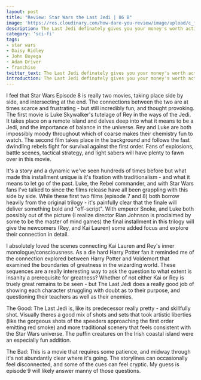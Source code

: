 ```yaml
---
layout: post
title: "Review: Star Wars the Last Jedi | 86 B"
image: 'https://res.cloudinary.com/how-dare-you-review/image/upload/c_fill,h_399,w_760/v1528850571/hero_Last_Jedi.jpg'
description: The Last Jedi definately gives you your money's worth action-wise, and sets up the new trilogy's conclusion.    
category: 'sci-fi'
tags: 
- star wars
- Daisy Ridley
- John Boyega
- Adam Driver
- franchise
twitter_text: The Last Jedi definately gives you your money's worth action-wise, and sets up the new trilogy's conclusion. 
introduction: The Last Jedi definately gives you your money's worth action-wise, and sets up the new trilogy's conclusion.  
---
```

I feel that Star Wars Episode 8 is really two movies, taking place side by side, and intersecting at the end. The connections between the two are at times scarce and frustrating - but still incredibly fun, and thought provoking. The first movie is Luke Skywalker's tutelage of Rey in the ways of the Jedi. It takes place on a remote island and delves deep into what it means to be a Jedi, and the importance of balance in the universe. Rey and Luke are both impossibly moody throughout which of coarse makes their chemistry fun to watch. The second film takes place in the background and follows the fast dwindling rebels fight for survival against the first order. Fans of explosions, battle scenes, tactical strategy, and light sabers will have plenty to fawn over in this movie.

It's a story and a dynamic we've seen hundreds of times before but what made this installment unique is it's fixation with traditionalism - and what it means to let go of the past. Luke, the Rebel commander, and with Star Wars fans I've talked to since the films release have all been grappling with this side by side. While these first two films (episode 7 and 8) both borrow heavily from the original trilogy - it's painfully clear that the finale will deliver something bold and "off-script". With emperor Snoke, and Luke both possibly out of the picture (I realize director Rian Johnson is proclaimed by some to be the master of mind games) the final installment in this trilogy will give the newcomers (Rey, and Kai Lauren) some added focus and explore their connection in detail.

I absolutely loved the scenes connecting Kai Lauren and Rey's inner monologue/consciousness. As a die hard Harry Potter fan it reminded me of the connection explored between Harry Potter and Voldemort that examined the boundaries of greatness in the wizarding world. These sequences are a really interesting way to ask the question to what extent is insanity a prerequisite for greatness? Whether of not either Kai or Rey is truely great remains to be seen - but The Last Jedi does a really good job of showing each character struggling with doubt as to their purpose, and questioning their teachers as well as their enemies.

The Good: The Last Jedi is, like its predecessor really pretty - and skillfully shot. Visually theres a good mix of shots and sets that took artistic liberties (like the gorgeous shots of the speeders approaching the first order emitting red smoke) and more traditional scenery that feels consistent with the Star Wars universe. The puffin creatures on the Irish coastal island were an especially fun addition.

The Bad: This is a movie that requires some patience, and midway through it's not abundantly clear where it's going. The storylines can occasionally feel disconnected, and some of the cues can feel cryptic. My guess is episode 9 will likely answer manny of those questions. 


